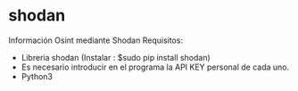 # shodan
Información Osint mediante Shodan
Requisitos:
- Libreria shodan (Instalar : $sudo pip install shodan)
- Es necesario introducir en el programa la API KEY personal de cada uno.
- Python3
